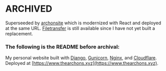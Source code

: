 # ARCHIVED
Superseeded by [archonsite](https://github.com/TheArchons/archonsite) which is modernized with React and deployed at the same URL. [Filetransfer](https://ft.thearchons.xyz) is still available since I have not yet built a replacement. 

### The following is the README before archival:

My personal website built with [Django](https://www.djangoproject.com/), [Gunicorn](https://www.gunicorn.org/), [Nginx](https://www.nginx.org/en/), and [Cloudflare](https://www.cloudflare.com/). Deployed at [https://www.thearchons.xyz](https://www.thearchons.xyz).
